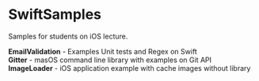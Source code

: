# SwiftSamples
Samples for students on iOS lecture.

**EmailValidation** - Examples Unit tests and Regex on Swift\
**Gitter** - masOS command line library with examples on Git API\
**ImageLoader** - iOS application example with cache images without library
